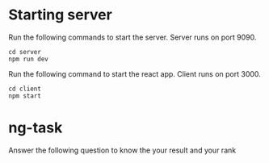 # Starting server

Run the following commands to start the server. Server runs on port 9090.
```
cd server
npm run dev
```

Run the following command to start the react app. Client runs on port 3000.
```
cd client
npm start
```
# ng-task
Answer the following question to know the your result and your rank
